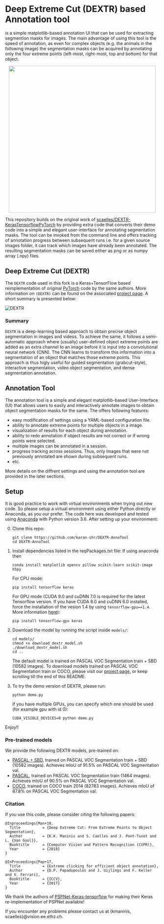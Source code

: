 # Deep Extreme Cut (DEXTR) based Annotation tool
is a simple matplotlib-based annotation UI that can be used for extracting segmention masks for images. The main advantage of using this tool is the speed of annotation, as even for complex objects (e.g. the animals in the following image) the segmentation masks can be acquired by annotating only the four extreme points (left-most, right-most, top and bottom) for that object.

<p align="center"><img src="doc/github_teaser.gif" align="center" width=480 height=auto/></p>

This repository builds on the original work of [scaelles/DEXTR-KerasTensorflowPyTorch](https://github.com/scaelles/DEXTR-KerasTensorflow) by providing extra code that converts their demo code into a simple and elegant user-interface for annotating segmentation masks. The tool can be invoked from the command line and offers tracking of annotation progress between subsequent runs i.e. for a given source images folder, it can track which images have already been annotated. The resulting segmentation masks can be saved either as png or as numpy array (.npy) files. 


## Deep Extreme Cut (DEXTR)
The `DEXTR` code used in this fork is a Keras+TensorFlow based reimplementation of original [PyTorch](https://github.com/scaelles/DEXTR-PyTorch) code by the same authors. More information on `(DEXTR)` can be found on the associated [project page](http://www.vision.ee.ethz.ch/~cvlsegmentation/dextr). A short summary is presented below: 

![DEXTR](doc/dextr.png)

### Summary
`DEXTR` is a deep-learning based approach to obtain precise object segmentation in images and videos. To achieve the same, it follows a semi-automatic approach where (usually) user-defined object extreme points are added as an extra channel to an image before it is input into a convolutional neural network (CNN). The CNN learns to transform this information into a segmentation of an object that matches those extreme points. This approach is thus higly useful for guided segmentation (grabcut-style), interactive segmentation, video object segmentation, and dense segmentation annotation.


## Annotation Tool
The annotation tool is a simple and elegant matplotlib-based User-Interface (UI) that allows users to easily and interactively annotate images to obtain object segmentation masks for the same. The offers following features:
- easy modification of settings using a YAML-based configuration file.
- ability to annotate extreme points for multiple objects in a image.
- visualization of results for each object during annotation.
- ability to redo annotation if object results are not correct or if wrong points were selected.
- multiple images can be annotated in a session.
- progress tracking across sessions. Thus, only images that were not previously annotated are shown during subsequent runs.
- etc.

More details on the diffrent settings and using the annotation tool are provided in the later sections. 


## Setup
It is good practice to work with virtual environments when trying out new code. So please setup a virtual environment using either Python directly or Anaconda, as you our prefer. The code here was developed and tested using [Anaconda](https://docs.anaconda.com/anaconda/) with Python version 3.6. After setting up your environment:

0. Clone this repo:
    ```Shell
    git clone https://github.com/karan-shr/DEXTR-AnnoTool
    cd DEXTR-AnnoTool
    ```
 
1. Install dependencies listed in the reqPackages.txt file:
    If using anaconda then	
    ```Shell
    conda install matplotlib opencv pillow scikit-learn scikit-image h5py
    ```
    For CPU mode:
    ```Shell
    pip install tensorflow keras
    ```
    For GPU mode (CUDA 9.0 and cuDNN 7.0 is required for the latest Tensorflow version. If you have CUDA 8.0 and cuDNN 6.0 installed, force the installation of the vesion 1.4 by using ```tensorflow-gpu==1.4```. More information [here](https://www.tensorflow.org/install/)):
    ```Shell
    pip install tensorflow-gpu keras
    ```
    
  
2. Download the model by running the script inside ```models/```:
    ```Shell
    cd models/
    chmod +x download_dextr_model.sh
    ./download_dextr_model.sh
    cd ..
    ```
    The default model is trained on PASCAL VOC Segmentation train + SBD (10582 images). To download models trained on PASCAL VOC Segmentation train or COCO, please visit our [project page](http://www.vision.ee.ethz.ch/~cvlsegmentation/dextr/#downloads), or keep scrolling till the end of this README.

3. To try the demo version of DEXTR, please run:
    ```Shell
    python demo.py
    ```
    If you have multiple GPUs, you can specify which one should be used (for example gpu with id 0):
    ```Shell
    CUDA_VISIBLE_DEVICES=0 python demo.py
    ```

Enjoy!!

### Pre-trained models
We provide the following DEXTR models, pre-trained on:
  * [PASCAL + SBD](https://data.vision.ee.ethz.ch/csergi/share/DEXTR/dextr_pascal-sbd.h5), trained on PASCAL VOC Segmentation train + SBD (10582 images). Achieves mIoU of 91.5% on PASCAL VOC Segmentation val.
  * [PASCAL](https://data.vision.ee.ethz.ch/csergi/share/DEXTR/dextr_pascal.h5), trained on PASCAL VOC Segmentation train (1464 images). Achieves mIoU of 90.5% on PASCAL VOC Segmentation val.
  * [COCO](https://data.vision.ee.ethz.ch/csergi/share/DEXTR/dextr_coco.h5), trained on COCO train 2014 (82783 images). Achieves mIoU of 87.8% on PASCAL VOC Segmentation val.

### Citation
If you use this code, please consider citing the following papers:

	@Inproceedings{Man+18,
	  Title          = {Deep Extreme Cut: From Extreme Points to Object Segmentation},
	  Author         = {K.K. Maninis and S. Caelles and J. Pont-Tuset and L. {Van Gool}},
	  Booktitle      = {Computer Vision and Pattern Recognition (CVPR)},
	  Year           = {2018}
	}

	@InProceedings{Pap+17,
	  Title          = {Extreme clicking for efficient object annotation},
	  Author         = {D.P. Papadopoulos and J. Uijlings and F. Keller and V. Ferrari},
	  Booktitle      = {ICCV},
	  Year           = {2017}
	}


We thank the authors of [PSPNet-Keras-tensorflow](https://github.com/Vladkryvoruchko/PSPNet-Keras-tensorflow) for making their Keras re-implementation of PSPNet available!

If you encounter any problems please contact us at {kmaninis, scaelles}@vision.ee.ethz.ch.
